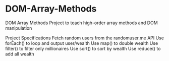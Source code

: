 # DOM-Array-Methods
DOM Array Methods
Project to teach high-order array methods and DOM manipulation

Project Specifications
Fetch random users from the randomuser.me API
Use forEach() to loop and output user/wealth
Use map() to double wealth
Use filter() to filter only millionaires
Use sort() to sort by wealth
Use reduce() to add all wealth
